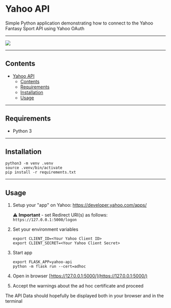 # Yahoo API


Simple Python application demonstrating how to connect to the Yahoo Fantasy Sport API using Yahoo OAuth

---

![](https://media.giphy.com/media/UmtyHb5JfCH3WfTsEr/giphy.gif)

---

## Contents
- [Yahoo API](#yahoo-api)
  - [Contents](#contents)
  - [Requirements](#requirements)
  - [Installation](#installation)
  - [Usage](#usage)

---

## Requirements

* Python 3

---

## Installation

```
python3 -m venv .venv
source .venv/bin/activate
pip install -r requirements.txt
```

---

## Usage
1) Setup your "app" on Yahoo: https://developer.yahoo.com/apps/

    ⚠ **Important** - set Redirect URI(s) as follows:   `https://127.0.0.1:5000/logon`

2) Set your environment variables
    ```
    export CLIENT_ID=<Your Yahoo Client ID>
    export CLIENT_SECRET=<Your Yahoo Client Secret>
    ```
3) Start app
    ```
    export FLASK_APP=yahoo-api
    python -m flask run --cert=adhoc
    ```
4) Open in browser [https://127.0.0.1:5000/](https://127.0.0.1:5000/)

5) Accept the warnings about the ad hoc certificate and proceed

The API Data should hopefully be displayed both in your browser and in the terminal